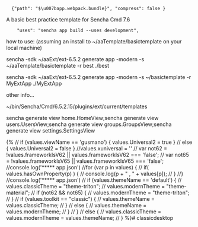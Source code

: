 
      {"path": "$\u007bapp.webpack.bundle}", "compress": false }



A basic best practice template for Sencha Cmd 7.6

		"uses": "sencha app build --uses development",

how to use: (assuming an install to ~/aaTemplate/basictemplate on your local machine)

sencha -sdk ~/aaExt/ext-6.5.2  generate app -modern -s ~/aaTemplate/basictemplate -r best ./best

sencha -sdk ~/aaExt/ext-6.5.2 generate app -modern -s ~/basictemplate -r MyExtApp ./MyExtApp




other info...

~/bin/Sencha/Cmd/6.5.2.15/plugins/ext/current/templates

sencha generate view home.HomeView;sencha generate view users.UsersView;sencha generate view groups.GroupsView;sencha generate view settings.SettingsView


{% 
//	if (values.viewName == 'gusmano') { values.Universal2 = true }
//	else { values.Universal2 = false }
//values.xuniversal = ''
//	var not62 = !values.frameworkIsV62 || values.frameworkIsV62 === 'false';
//	var not65 = !values.frameworkIsV65 || values.frameworkIsV65 === 'false';
//console.log('***** app.json')
//for (var p in values) {
//	if( values.hasOwnProperty(p) ) {
//		console.log(p + " , " + values[p]);
//	}
//}
//console.log('***** app.json')
//	if (values.themeName == 'default') {
//		values.classicTheme = "theme-triton";
//		values.modernTheme = "theme-material";
//		if (not62 && not65) {
//			values.modernTheme = "theme-triton";
//		}
//		if (values.toolkit == "classic") {
//			values.themeName = values.classicTheme;
//		}
//		else {
//			values.themeName = values.modernTheme;
//		}
//	}
//	else {
//		values.classicTheme = values.modernTheme = values.themeName;
//	}
%}# classicdesktop
